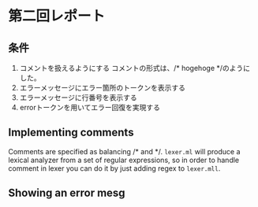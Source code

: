 # 第二回レポート
## 条件
1. コメントを扱えるようにする
コメントの形式は、/* hogehoge */のようにした。
2. エラーメッセージにエラー箇所のトークンを表示する
3. エラーメッセージに行番号を表示する
4. errorトークンを用いてエラー回復を実現する

## Implementing comments
Comments are specified as balancing /* and */.
`lexer.ml` will produce a lexical analyzer from a set of 
regular expressions, so in order to handle comment in lexer
you can do it by just adding regex to `lexer.mll`.

## Showing an error mesg
